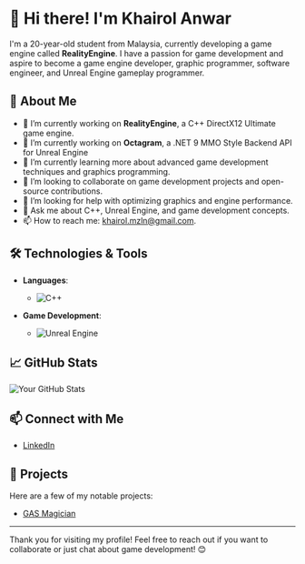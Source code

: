 # 👋 Hi there! I'm Khairol Anwar

I'm a 20-year-old student from Malaysia, currently developing a game engine called **RealityEngine**. I have a passion for game development and aspire to become a game engine developer, graphic programmer, software engineer, and Unreal Engine gameplay programmer.

## 🌱 About Me

- 🔭 I’m currently working on **RealityEngine**, a C++ DirectX12 Ultimate game engine.
- 🔭 I’m currently working on **Octagram**, a .NET 9 MMO Style Backend API for Unreal Engine
- 🌱 I’m currently learning more about advanced game development techniques and graphics programming.
- 👯 I’m looking to collaborate on game development projects and open-source contributions.
- 🤔 I’m looking for help with optimizing graphics and engine performance.
- 💬 Ask me about C++, Unreal Engine, and game development concepts.
- 📫 How to reach me: khairol.mzln@gmail.com.

## 🛠️ Technologies & Tools

- **Languages**: 
  - ![C++](https://img.shields.io/badge/C%2B%2B-00599C?style=flat-square&logo=c%2B%2B&logoColor=white)

- **Game Development**: 
  - ![Unreal Engine](https://img.shields.io/badge/Unreal%20Engine-0E1128?style=flat-square&logo=unrealengine&logoColor=white)

## 📈 GitHub Stats

![Your GitHub Stats](https://github-readme-stats.vercel.app/api?username=KhxiSaki&show_icons=true&theme=radical)

## 📫 Connect with Me

- [LinkedIn](www.linkedin.com/in/khairol-anwar-a64b91231)

## 🚀 Projects

Here are a few of my notable projects:

- [GAS Magician](https://github.com/KhxiSaki/GASMagician)

---

Thank you for visiting my profile! Feel free to reach out if you want to collaborate or just chat about game development! 😊
